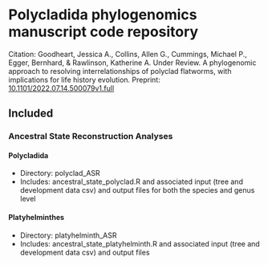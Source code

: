 # Polycladida phylogenomics manuscript code repository

Citation: Goodheart, Jessica A., Collins, Allen G., Cummings, Michael P., Egger, Bernhard, & Rawlinson, Katherine A. Under Review. A phylogenomic approach to resolving interrelationships of polyclad flatworms, with implications for life history evolution. Preprint: [10.1101/2022.07.14.500079v1.full](https://www.biorxiv.org/content/10.1101/2022.07.14.500079v1.full.)

## Included

### Ancestral State Reconstruction Analyses
#### Polycladida
* Directory: polyclad_ASR
* Includes: ancestral_state_polyclad.R and associated input (tree and development data csv) and output files for both the species and genus level

#### Platyhelminthes
* Directory: platyhelminth_ASR
* Includes: ancestral_state_platyhelminth.R and associated input (tree and development data csv) and output files

